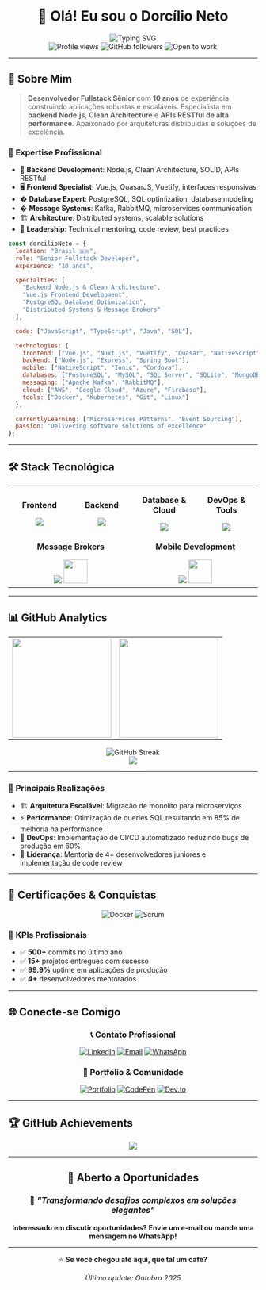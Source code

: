 <div align="center">

# 👋 Olá! Eu sou o **Dorcílio Neto**

<img src="https://readme-typing-svg.herokuapp.com?font=Fira+Code&pause=1000&color=2F81F7&center=true&vCenter=true&width=700&lines=Senior+Fullstack+Developer;Node.js+Backend+Specialist;Vue.js+%26+Frontend+Expert;Clean+Architecture+%26+SOLID+Advocate;PostgreSQL+%26+Database+Optimization;Kafka+%26+Distributed+Systems" alt="Typing SVG" />

</div>

<div align="center">
  <img src="https://komarev.com/ghpvc/?username=dorcilio&label=Profile%20views&color=0e75b6&style=for-the-badge" alt="Profile views" />
  <img src="https://img.shields.io/github/followers/dorcilio?label=Followers&style=for-the-badge&color=blue" alt="GitHub followers" />
  <img src="https://img.shields.io/badge/Open%20to-Work-brightgreen?style=for-the-badge" alt="Open to work" />
</div>

---

## 🚀 **Sobre Mim**

> **Desenvolvedor Fullstack Sênior** com **10 anos** de experiência construindo aplicações robustas e escaláveis. Especialista em **backend Node.js**, **Clean Architecture** e **APIs RESTful de alta performance**. Apaixonado por arquiteturas distribuídas e soluções de excelência.

### 💼 **Expertise Profissional**

- 🎯 **Backend Development**: Node.js, Clean Architecture, SOLID, APIs RESTful
- 🖥️ **Frontend Specialist**: Vue.js, QuasarJS, Vuetify, interfaces responsivas
- � **Database Expert**: PostgreSQL, SQL optimization, database modeling
- � **Message Systems**: Kafka, RabbitMQ, microservices communication
- 🏗️ **Architecture**: Distributed systems, scalable solutions
- 👥 **Leadership**: Technical mentoring, code review, best practices

```javascript
const dorcilioNeto = {
  location: "Brasil 🇧🇷",
  role: "Senior Fullstack Developer",
  experience: "10 anos",

  specialties: [
    "Backend Node.js & Clean Architecture",
    "Vue.js Frontend Development",
    "PostgreSQL Database Optimization",
    "Distributed Systems & Message Brokers"
  ],

  code: ["JavaScript", "TypeScript", "Java", "SQL"],

  technologies: {
    frontend: ["Vue.js", "Nuxt.js", "Vuetify", "Quasar", "NativeScript"],
    backend: ["Node.js", "Express", "Spring Boot"],
    mobile: ["NativeScript", "Ionic", "Cordova"],
    databases: ["PostgreSQL", "MySQL", "SQL Server", "SQLite", "MongoDB"],
    messaging: ["Apache Kafka", "RabbitMQ"],
    cloud: ["AWS", "Google Cloud", "Azure", "Firebase"],
    tools: ["Docker", "Kubernetes", "Git", "Linux"]
  },

  currentlyLearning: ["Microservices Patterns", "Event Sourcing"],
  passion: "Delivering software solutions of excellence"
};
```

---

## 🛠️ **Stack Tecnológica**

<table>
<tr>
<td align="center" width="25%">

**Frontend**
<div align="center">
  <img src="https://skillicons.dev/icons?i=vue,js,ts,html,css,sass,bootstrap,vuetify,quasar" />
</div>

</td>
<td align="center" width="25%">

**Backend**
<div align="center">
  <img src="https://skillicons.dev/icons?i=nodejs,express,java,spring,kafka" />
</div>

</td>
<td align="center" width="25%">

**Database & Cloud**
<div align="center">
  <img src="https://skillicons.dev/icons?i=postgresql,mysql,mongodb,sqlite,aws,gcp,azure,firebase" />
</div>

</td>
<td align="center" width="25%">

**DevOps & Tools**
<div align="center">
  <img src="https://skillicons.dev/icons?i=docker,kubernetes,git,linux,nginx,postman,vscode" />
</div>

</td>
</tr>
<tr>
<td align="center" colspan="2">

**Message Brokers**
<div align="center">
  <img src="https://skillicons.dev/icons?i=kafka" />
  <img src="https://img.shields.io/badge/RabbitMQ-FF6600?style=for-the-badge&logo=rabbitmq&logoColor=white" height="48" />
</div>

</td>
<td align="center" colspan="2">

**Mobile Development**
<div align="center">
  <img src="https://skillicons.dev/icons?i=ionic" />
  <img src="https://img.shields.io/badge/NativeScript-3655FF?style=for-the-badge&logo=nativescript&logoColor=white" height="48" />
</div>

</td>
</tr>
</table>

---

## 📊 **GitHub Analytics**

<div align="center">
<table>
<tr>
<td>
  <img height="200px" src="https://github-readme-stats.vercel.app/api?username=dorcilio&show_icons=true&theme=tokyonight&include_all_commits=true&count_private=true&hide_border=true&card_width=400"/>
</td>
<td>
  <img height="200px" src="https://github-readme-stats.vercel.app/api/top-langs/?username=dorcilio&layout=compact&langs_count=10&theme=tokyonight&hide_border=true&card_width=400"/>
</td>
</tr>
</table>
</div>

<div align="center">
  <img src="https://github-readme-streak-stats.herokuapp.com/?user=dorcilio&theme=tokyonight&hide_border=true&card_width=800" alt="GitHub Streak" />
</div>

<div align="center">
  <img src="https://github-readme-activity-graph.vercel.app/graph?username=dorcilio&bg_color=1a1b27&color=70a5fd&line=70a5fd&point=bf91f3&area=true&hide_border=true&custom_title=Contribution%20Activity" />
</div>

---

### 🚀 **Principais Realizações**

- 🏗️ **Arquitetura Escalável**: Migração de monolito para microserviços
- ⚡ **Performance**: Otimização de queries SQL resultando em 85% de melhoria na performance
- 🔧 **DevOps**: Implementação de CI/CD automatizado reduzindo bugs de produção em 60%
- 👥 **Liderança**: Mentoria de 4+ desenvolvedores juniores e implementação de code review

---

## 📜 **Certificações & Conquistas**

<div align="center">

![Docker](https://img.shields.io/badge/Docker-Certified-blue?style=for-the-badge&logo=docker)
![Scrum](https://img.shields.io/badge/Scrum-Master_Certified-green?style=for-the-badge&logo=scrumalliance)

</div>

### 🎯 **KPIs Profissionais**

- ✅ **500+** commits no último ano
- ✅ **15+** projetos entregues com sucesso
- ✅ **99.9%** uptime em aplicações de produção
- ✅ **4+** desenvolvedores mentorados

---

## 🌐 **Conecte-se Comigo**

<div align="center">

### 📞 **Contato Profissional**

[![LinkedIn](https://img.shields.io/badge/LinkedIn-Dorcílio_Neto-0077B5?style=for-the-badge&logo=linkedin&logoColor=white)](https://linkedin.com/in/dorcilio)
[![Email](https://img.shields.io/badge/Email-dorcilio@gmail.com-D14836?style=for-the-badge&logo=gmail&logoColor=white)](mailto:dorcilio@gmail.com)
[![WhatsApp](https://img.shields.io/badge/WhatsApp-Conversar-25D366?style=for-the-badge&logo=whatsapp&logoColor=white)](https://wa.me/5566999531297)

### 🎨 **Portfólio & Comunidade**

[![Portfolio](https://img.shields.io/badge/Portfolio-Ver_Projetos-000000?style=for-the-badge&logo=github&logoColor=white)](https://github.com/dorcilio)
[![CodePen](https://img.shields.io/badge/CodePen-Experimentos-000000?style=for-the-badge&logo=codepen&logoColor=white)](https://codepen.io/dorcilio)
[![Dev.to](https://img.shields.io/badge/dev.to-Artigos-0A0A0A?style=for-the-badge&logo=devdotto&logoColor=white)](https://dev.to/dorcilio)

</div>

---

## 🏆 **GitHub Achievements**

<div align="center">
  <img src="https://github-profile-trophy.vercel.app/?username=dorcilio&theme=tokyonight&no-frame=true&row=2&column=4&margin-w=15&margin-h=15" />
</div>

---

<div align="center">

## 💼 **Aberto a Oportunidades**

### 🎯 *"Transformando desafios complexos em soluções elegantes"*

**Interessado em discutir oportunidades? Envie um e-mail ou mande uma mensagem no WhatsApp!**

---

⭐ **Se você chegou até aqui, que tal um café?**

*Último update: Outubro 2025*

</div>
